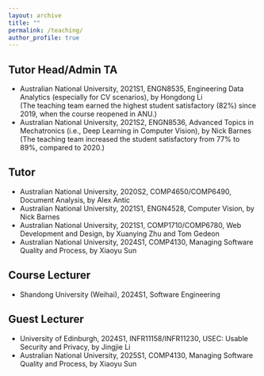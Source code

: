 ```yaml
---
layout: archive
title: ""
permalink: /teaching/
author_profile: true
---
```


<style>
table.imgtable, table.imgtable td{
  border: none;
  /* height: auto; */
  /* text-align: left; */
}

</style>

## <i class="fa fa-fw fa-copy"></i> Tutor Head/Admin TA

<ul>
  
  <li>Australian National University, 2021S1, ENGN8535, Engineering Data Analytics (especially for CV scenarios), by Hongdong Li</li>
  (The teaching team earned the highest student satisfactory (82%) since 2019, when the course reopened in ANU.)

  <li>Australian National University, 2021S2, ENGN8536, Advanced Topics in Mechatronics (i.e., Deep Learning in Computer Vision), by Nick Barnes</li>
  (The teaching team increased the student satisfactory from 77% to 89%, compared to 2020.)
</ul>

## <i class="fa fa-fw fa-copy"></i> Tutor


<ul>

  <li>Australian National University, 2020S2, COMP4650/COMP6490, Document Analysis, by Alex Antic </li>

  <li>Australian National University, 2021S1, ENGN4528, Computer Vision, by Nick Barnes </li>

  <li>Australian National University, 2021S1, COMP1710/COMP6780, Web Development and Design, by Xuanying Zhu and Tom Gedeon </li>

  <li>Australian National University, 2024S1, COMP4130, Managing Software Quality and Process, by Xiaoyu Sun </li>
  
</ul>

## <i class="fa fa-fw fa-copy"></i> Course Lecturer

<ul>

<li>Shandong University (Weihai), 2024S1, Software Engineering</li>

</ul>

## <i class="fa fa-fw fa-copy"></i> Guest Lecturer

<ul>

<li> University of Edinburgh, 2024S1, INFR11158/INFR11230, USEC: Usable Security and Privacy, by Jingjie Li</li>

<li>Australian National University, 2025S1, COMP4130, Managing Software Quality and Process, by Xiaoyu Sun </li>

</ul>


